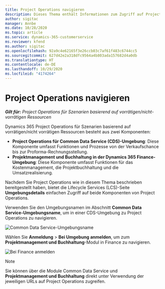 ```yaml
---
title: Project Operations navigieren
description: Dieses Thema enthält Informationen zum Zugriff auf Project Operations aus Lifecycle Services.
author: sigitac
manager: Annbe
ms.date: 10/28/2020
ms.topic: article
ms.service: dynamics-365-customerservice
ms.reviewer: kfend
ms.author: sigitac
ms.openlocfilehash: 92a9c4e62165f3e26ccb03c7af61f483c6744cc5
ms.sourcegitcommit: 627d42e2a318dfc9564a4b803ada157682d4a0db
ms.translationtype: HT
ms.contentlocale: de-DE
ms.lasthandoff: 10/29/2020
ms.locfileid: "4174264"
---
```

# <a name="navigate-project-operations"></a>Project Operations navigieren

_**Gilt für:** Project Operations für Szenarien basierend auf vorrätigen/nicht-vorrätigen Ressourcen_

Dynamics 365 Project Operations für Szenarien basierend auf vorrätigen/nicht vorrätigen Ressourcen besteht aus zwei Komponenten: 

 - **Project Operations für Common Data Service (CDS)-Umgebung**: Diese Komponente umfasst Funktionen und Prozesse von der Verkaufschance bis zur Proforma-Rechnungsstellung. 
 - **Projektmanagement und Buchhaltung in der Dynamics 365 Finance-Umgebung**: Diese Komponente umfasst Funktionen für das Kostenmanagement, die Projektbuchhaltung und die Umsatzrealisierung. 

Nachdem Sie Project Operations wie in diesem Thema beschrieben bereitgestellt haben, bietet die Lifecycle Services (LCS)-Seite **Umgebungsdetails** einfachen Zugriff auf beide Komponenten von Project Operations.  

Verwenden Sie den Umgebungsnamen im Abschnitt **Common Data Service-Umgebungsname**, um in einer CDS-Umgebung zu Project Operations zu navigieren. 

  ![Common Data Service-Umgebungsname](./media/environment-name.PNG)

Wählen Sie **Anmeldung** > **Bei Umgebung anmelden**, um zum **Projektmanagement und Buchhaltung**-Modul in Finance zu navigieren.  

   ![Bei Finance anmelden](./media/environment-login.PNG)

> [!NOTE]
> Sie können über die Module Common Data Service und **Projektmanagement und Buchhaltung** direkt unter Verwendung der jeweiligen URLs auf Project Operations zugreifen. 
